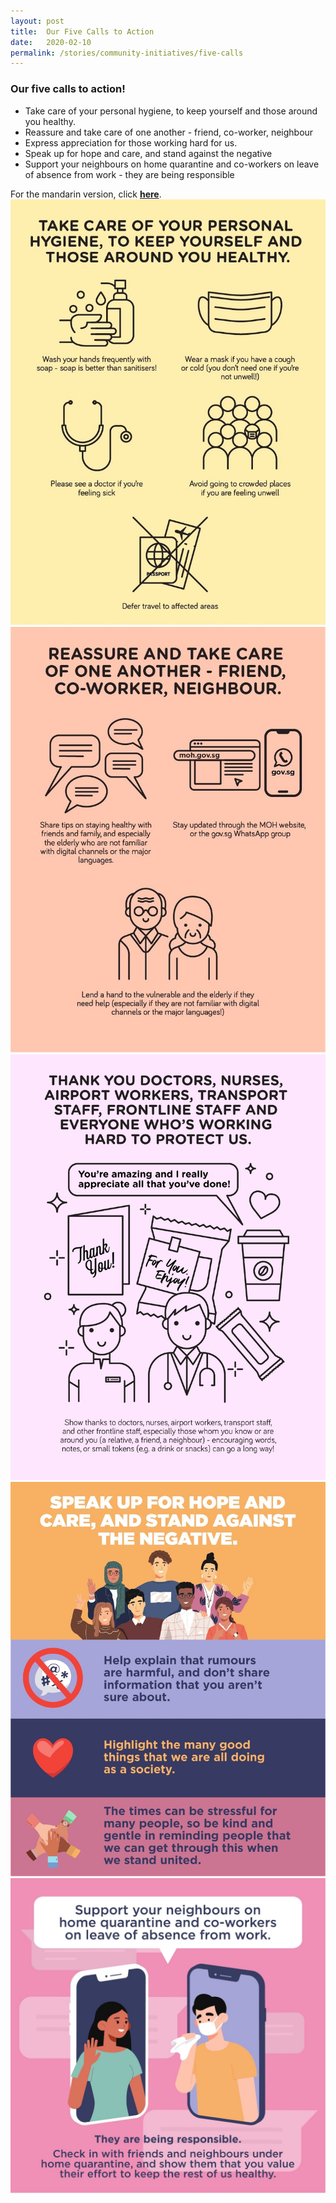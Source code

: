 ```yaml
---
layout: post
title:  Our Five Calls to Action
date:   2020-02-10
permalink: /stories/community-initiatives/five-calls
---
```


### Our five calls to action!

- Take care of your personal hygiene, to keep yourself and those around you healthy.
- Reassure and take care of one another - friend, co-worker, neighbour 
- Express appreciation for those working hard for us.
- Speak up for hope and care, and stand against the negative
- Support your neighbours on home quarantine and co-workers on leave of absence from work - they are being responsible

For the mandarin version, click **[here](/five-calls-chi/)**. 
![1](/images/GUM-01/1.jpg)
![2](/images/GUM-01/2.jpg)
![3](/images/GUM-01/3.jpg)
![4](/images/GUM-01/4.jpg)
![5](/images/GUM-01/5.jpg)
